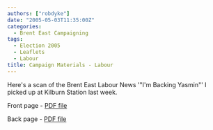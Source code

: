 ```yaml
---
authors: ["robdyke"]
date: "2005-05-03T11:35:00Z"
categories:
  - Brent East Campaigning
tags:
  - Election 2005
  - Leaflets
  - Labour
title: Campaign Materials - Labour
---
```

Here's a scan of the Brent East Labour News '"I'm Backing Yasmin"' I picked up at Kilburn Station last week.

Front page - [PDF file](http://www.comwifinet.com/becampaign/backingyasmin1.pdf)
  
Back page - [PDF file](http://www.comwifinet.com/becampaign/backingyasmin2.pdf)
